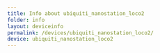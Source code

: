 ```yaml
---
title: Info about ubiquiti_nanostation_loco2
folder: info
layout: deviceinfo
permalink: /devices/ubiquiti_nanostation_loco2/
device: ubiquiti_nanostation_loco2
---
```

